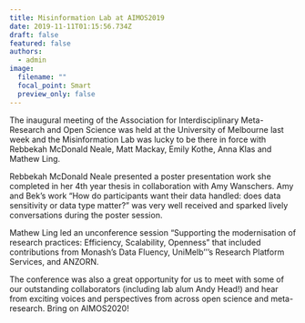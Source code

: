 ```yaml
---
title: Misinformation Lab at AIMOS2019
date: 2019-11-11T01:15:56.734Z
draft: false
featured: false
authors:
  - admin
image:
  filename: ""
  focal_point: Smart
  preview_only: false
---
```

The inaugural meeting of the Association for Interdisciplinary Meta-Research and Open Science was held at the University of Melbourne last week and the Misinformation Lab was lucky to be there in force with Rebbekah McDonald Neale, Matt Mackay, Emily Kothe, Anna Klas and Mathew Ling.

Rebbekah McDonald Neale presented a poster presentation work she completed in her 4th year thesis in collaboration with Amy Wanschers. Amy and Bek’s work “How do participants want their data handled: does data sensitivity or data type matter?” was very well received and sparked lively conversations during the poster session.

Mathew Ling led an unconference session “Supporting the modernisation of research practices: Efficiency, Scalability, Openness” that included contributions from Monash’s Data Fluency, UniMelb’’’s Research Platform Services, and ANZORN.

The conference was also a great opportunity for us to meet with some of our outstanding collaborators (including lab alum Andy Head!) and hear from exciting voices and perspectives from across open science and meta-research. Bring on AIMOS2020!